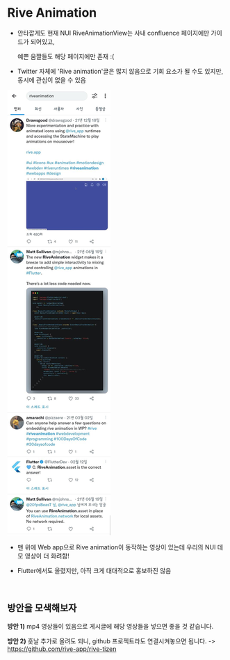 # Rive Animation

- 안타깝게도 현재 NUI RiveAnimationView는 사내 confluence 페이지에만 가이드가 되어있고,

  예쁜 움짤들도 해당 페이지에만 존재 :(

- Twitter 자체에 'Rive animation'글은 많지 않음으로 기회 요소가 될 수도 있지만, 동시에 관심이 없을 수 있음

![Rive](../Images/RiveAnimation_1.jpg)

- 맨 위에 Web app으로 Rive animation이 동작하는 영상이 있는데 우리의 NUI 데모 영상이 더 화려함!

- Flutter에서도 올렸지만, 아직 크게 대대적으로 홍보하진 않음


<br>

## 방안을 모색해보자

**방안 1)** mp4 영상들이 있음으로 게시글에 해당 영상들을 넣으면 좋을 것 같습니다.

**방안 2)** 훗날 추가로 올려도 되니, github 프로젝트라도 연결시켜놓으면 됩니다.
  -> https://github.com/rive-app/rive-tizen


